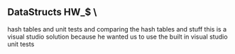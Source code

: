 ## DataStructs HW_$ \
hash tables and unit tests and comparing the hash tables and stuff
this is a visual studio solution because he wanted us to use the built in visual studio unit tests
